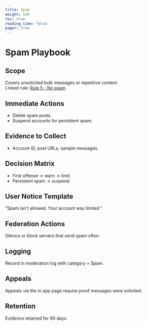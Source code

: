 ```yaml
---
title: Spam
weight: 160
toc: true
reading_time: false
pager: true
---
```


# Spam Playbook

## Scope
Covers unsolicited bulk messages or repetitive content.  
Linked rule: [Rule 5 - No spam](/docs/policies/rules/05_no-spam/).

## Immediate Actions
- Delete spam posts.  
- Suspend accounts for persistent spam.

## Evidence to Collect
- Account ID, post URLs, sample messages.

## Decision Matrix
- First offense -> warn -> limit.  
- Persistent spam -> suspend.

## User Notice Template
"Spam isn't allowed. Your account was limited."

## Federation Actions
Silence or block servers that send spam often.

## Logging
Record in moderation log with category = Spam.

## Appeals
Appeals via the in app page require proof messages were solicited.

## Retention
Evidence retained for 90 days.
